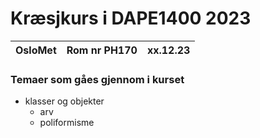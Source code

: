 # Kræsjkurs i DAPE1400 2023

|OsloMet| Rom nr PH170 | xx.12.23 |
|-------|--------------|----------|

### Temaer som gåes gjennom i kurset
- klasser og objekter
  - arv 
  - poliformisme